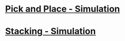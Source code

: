 # [Pick and Place - Simulation](https://youtu.be/5dpe79_5fy0)
# [Stacking - Simulation](https://youtu.be/eQkZRfKHFlY)
